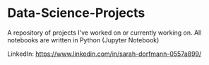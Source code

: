# Data-Science-Projects

A repository of projects I've worked on or currently working on. All notebooks are written in Python (Jupyter Notebook)

LinkedIn: https://www.linkedin.com/in/sarah-dorfmann-0557a899/
